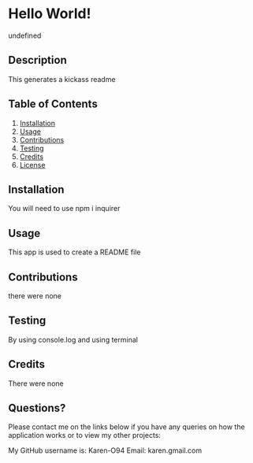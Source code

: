 # Hello World!

  undefined

  ## Description
  This generates a kickass readme

  ## Table of Contents
  1. [Installation](#Installation)
  2. [Usage](#Usage)
  3. [Contributions](#Contributions)
  4. [Testing](#Testing)
  5. [Credits](#Credits)
  6. [License](#License)


  ## Installation

  You will need to use npm i inquirer

  ## Usage

  This app is used to create a README file

  ## Contributions

  there were none

  ## Testing

  By using console.log and using terminal

  ## Credits
  There were none

  ## Questions?

  Please contact me on the links below if you have any queries on how the application works or to view my other projects:

  My GitHub username is: Karen-O94
  Email:  karen.gmail.com
